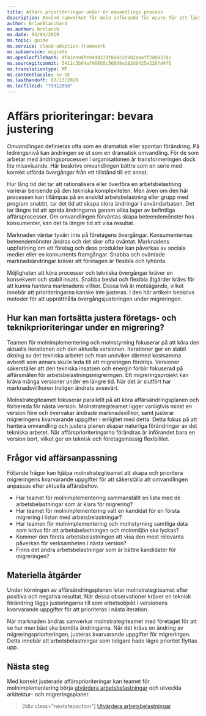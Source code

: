 ```yaml
---
title: Affärs prioriteringar under en omvandlings process
description: Använd ramverket för moln införande för Azure för att lära dig att underhålla affärs anpassningar under långsiktig omvandlings process.
author: BrianBlanchard
ms.author: brblanch
ms.date: 04/04/2019
ms.topic: guide
ms.service: cloud-adoption-framework
ms.subservice: migrate
ms.openlocfilehash: df41ee9dfe94d0279f8a0c29982e8aff2dd83782
ms.sourcegitcommit: 5411c3b64af966b5c56669a182d6425e226fd4f6
ms.translationtype: MT
ms.contentlocale: sv-SE
ms.lasthandoff: 03/13/2020
ms.locfileid: "79312058"
---
```

# <a name="business-priorities-maintaining-alignment"></a>Affärs prioriteringar: bevara justering

*Omvandlingen* definieras ofta som en dramatisk eller spontan förändring. På ledningsnivå kan ändringen se ut som en dramatisk omvandling. För de som arbetar med ändringsprocessen i organisationen är transformeringen dock lite missvisande. Här beskrivs omvandlingen bättre som en serie med korrekt utförda övergångar från ett tillstånd till ett annat.

Hur lång tid det tar att rationalisera eller överföra en arbetsbelastning varierar beroende på den tekniska komplexiteten. Men även om den här processen kan tillämpas på en enskild arbetsbelastning eller grupp med program snabbt, tar det tid att skapa stora ändringar i användarbasen. Det tar längre tid att sprida ändringarna genom olika lager av befintliga affärsprocesser. Om omvandlingen förväntas skapa beteendemönster hos konsumenter, kan det ta längre tid att visa resultat.

Marknaden väntar tyvärr inte på företagens övergångar. Konsumenternas beteendemönster ändras och det sker ofta oväntat. Marknadens uppfattning om ett företag och dess produkter kan påverkas av sociala medier eller en konkurrents framgångar. Snabba och oväntade marknadsändringar kräver att företagen är flexibla och lyhörda.

Möjligheten att köra processer och tekniska övergångar kräver en konsekvent och stabil insats. Snabba beslut och flexibla åtgärder krävs för att kunna hantera marknadens villkor. Dessa två är motsägande, vilket innebär att prioriteringarna kanske inte justeras. I den här artikeln beskrivs metoder för att upprätthålla övergångsjusteringen under migreringen.

<!-- markdownlint-disable MD026 -->

## <a name="how-can-business-and-technical-priorities-stay-aligned-during-a-migration"></a>Hur kan man fortsätta justera företags- och teknikprioriteringar under en migrering?

Teamen för molnimplementering och molnstyrning fokuserar på att köra den aktuella iterationen och den aktuella versionen. Iterationer ger en stabil ökning av det tekniska arbetet och man undviker därmed kostsamma avbrott som annars skulle leda till att migreringen fördröjs. Versioner säkerställer att den tekniska insatsen och energin förblir fokuserad på affärsmålen för arbetsbelastningsmigreringen. Ett migreringsprojekt kan kräva många versioner under en längre tid. När det är slutfört har marknadsvillkoren troligen ändrats avsevärt.

Molnstrategiteamet fokuserar parallellt på att köra affärsändringsplanen och förbereda för nästa version. Molnstrategiteamet ligger vanligtvis minst en version före och övervakar ändrade marknadsvillkor, samt justerar migreringens kvarvarande uppgifter i enlighet med detta. Detta fokus på att hantera omvandling och justera planen skapar naturliga förändringar av det tekniska arbetet. När affärsprioriteringarna förändras är införandet bara en version bort, vilket ger en teknisk och företagsmässig flexibilitet.

## <a name="business-alignment-questions"></a>Frågor vid affärsanpassning

Följande frågor kan hjälpa molnstrategiteamet att skapa och prioritera migreringens kvarvarande uppgifter för att säkerställa att omvandlingen anpassas efter aktuella affärsbehov.

- Har teamet för molnimplementering sammanställt en lista med de arbetsbelastningar som är klara för migrering?
- Har teamet för molnimplementering valt en kandidat för en första migrering i listan med arbetsbelastningar?
- Har teamen för molnimplementering och molnstyrning samtliga data som krävs för att arbetsbelastningen och molnmiljön ska lyckas?
- Kommer den första arbetsbelastningen att visa den mest relevanta påverkan för verksamheten i nästa version?
- Finns det andra arbetsbelastningar som är bättre kandidater för migreringen?

## <a name="tangible-actions"></a>Materiella åtgärder

Under körningen av affärsändringsplanen letar molnstrategiteamet efter positiva och negativa resultat. När dessa observationer kräver en teknisk förändring läggs justeringarna till som arbetsobjekt i versionens kvarvarande uppgifter för att prioriteras i nästa iteration.

När marknaden ändras samverkar molnstrategiteamet med företaget för att se hur man bäst ska bemöta ändringarna. När det krävs en ändring av migreringsprioriteringen, justeras kvarvarande uppgifter för migreringen. Detta innebär att arbetsbelastningar som tidigare hade lägre prioritet flyttas upp.

## <a name="next-steps"></a>Nästa steg

Med korrekt justerade affärsprioriteringar kan teamet för molnimplementering börja [utvärdera arbetsbelastningar](./evaluate.md) och utveckla arkitektur- och migreringsplaner.

> [!div class="nextstepaction"]
> [Utvärdera arbetsbelastningar](./evaluate.md)
